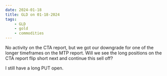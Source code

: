 ```yaml
---
date: 2024-01-18
title: GLD on 01-18-2024
tags: 
    - GLD
    - gold
    - commodities
---
```

<div class="post">
<snapshot-grid 
    :reports="['2024/01/13/CTA/gold', '2024/01/16/CTA/gold', '2024/01/17/CTA/gold', '2024/01/18/CTA/gold', '2024/01/18/MTP/GLD']"
    chart="2024/01/18/Chart/GLD"
/>
<p>

</p>
No activity on the CTA report,
but we got our downgrade for one of the longer timeframes on the MTP report.
Will we see the long positions on the CTA report flip short next and continue this sell off?
<p>
I still have a long PUT open.
</p>
</div>